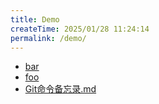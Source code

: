 ```yaml
---
title: Demo
createTime: 2025/01/28 11:24:14
permalink: /demo/
---
```


- [bar](./bar.md)
- [foo](./foo.md)
- [Git命令备忘录.md](./Git命令备忘录.md)